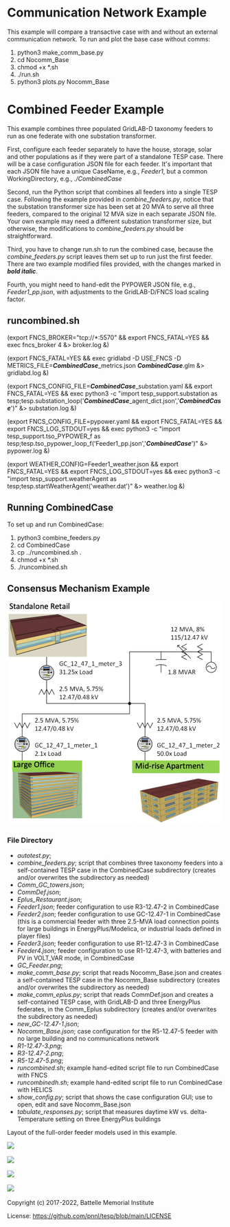 # Communication Network Example

This example will compare a transactive case with and without an external
communication network. To run and plot the base case without comms:

1. python3 make_comm_base.py
2. cd Nocomm_Base
3. chmod +x *.sh
4. ./run.sh
5. python3 plots.py Nocomm_Base

# Combined Feeder Example

This example combines three populated GridLAB-D taxonomy feeders to run as one federate
with one substation transformer. 

First, configure each feeder separately to have the house,
storage, solar and other populations as if they were part of a standalone TESP case. There 
will be a case configuration JSON file for each feeder. It's important that each JSON file
have a unique CaseName, e.g., *Feeder1*, but a common WorkingDirectory, e.g., *./CombinedCase*

Second, run the Python script that combines all feeders into a single TESP case. Following
the example provided in *combine_feeders.py*, notice that the substation transformer size
has been set at 20 MVA to serve all three feeders, compared to the original 12 MVA size in
each separate JSON file. Your own example may need a different substation transformer size, but
otherwise, the modifications to *combine_feeders.py* should be straightforward.

Third, you have to change run.sh to run the combined case, because the *combine_feeders.py*
script leaves them set up to run just the first feeder.  There are two example modified files provided,
with the changes marked in ***bold italic***.

Fourth, you might need to hand-edit the PYPOWER JSON file, e.g., *Feeder1_pp.json*, with adjustments to the GridLAB-D/FNCS
load scaling factor.

## runcombined.sh

(export FNCS_BROKER="tcp://*:5570" && export FNCS_FATAL=YES && exec fncs_broker 4 &> broker.log &)

(export FNCS_FATAL=YES && exec gridlabd -D USE_FNCS -D METRICS_FILE=***CombinedCase***_metrics.json ***CombinedCase***.glm &> gridlabd.log &)

(export FNCS_CONFIG_FILE=***CombinedCase***_substation.yaml && export FNCS_FATAL=YES && exec python3 -c "import tesp_support.substation as tesp;tesp.substation_loop('***CombinedCase***_agent_dict.json','***CombinedCase***')"  &> substation.log &)

(export FNCS_CONFIG_FILE=pypower.yaml && export FNCS_FATAL=YES && export FNCS_LOG_STDOUT=yes && exec python3 -c "import tesp_support.tso_PYPOWER_f as tesp;tesp.tso_pypower_loop_f('Feeder1_pp.json','***CombinedCase***')"  &> pypower.log &)

(export WEATHER_CONFIG=Feeder1_weather.json && export FNCS_FATAL=YES && export FNCS_LOG_STDOUT=yes && exec python3 -c "import tesp_support.weatherAgent as tesp;tesp.startWeatherAgent('weather.dat')"  &> weather.log &)

## Running CombinedCase

To set up and run CombinedCase:

1. python3 combine_feeders.py
2. cd CombinedCase
3. cp ../runcombined.sh .
4. chmod +x *.sh
5. ./runcombined.sh

## Consensus Mechanism Example

![](Eplus_Comm.png)

### File Directory

- *autotest.py*;
- *combine_feeders.py*; script that combines three taxonomy feeders into a self-contained TESP case in the CombinedCase subdirectory (creates and/or overwrites the subdirectory as needed)
- *Comm_GC_towers.json*;
- *CommDef.json*;
- *Eplus_Restaurant.json*;
- *Feeder1.json*; feeder configuration to use R3-12.47-2 in CombinedCase
- *Feeder2.json*; feeder configuration to use GC-12.47-1 in CombinedCase (this is a commercial feeder with three 2.5-MVA load connection points for large buildings in EnergyPlus/Modelica, or industrial loads defined in player files)
- *Feeder3.json*; feeder configuration to use R1-12.47-3 in CombinedCase
- *Feeder4.json*; feeder configuration to use R1-12.47-3, with batteries and PV in VOLT_VAR mode, in CombinedCase
- *GC_Feeder.png*;
- *make_comm_base.py*; script that reads Nocomm_Base.json and creates a self-contained TESP case in the Nocomm_Base subdirectory (creates and/or overwrites the subdirectory as needed)
- *make_comm_eplus.py*; script that reads CommDef.json and creates a self-contained TESP case, with GridLAB-D and three EnergyPlus federates, in the Comm_Eplus subdirectory (creates and/or overwrites the subdirectory as needed)
- *new_GC-12.47-1.json*;
- *Nocomm_Base.json*; case configuration for the R5-12.47-5 feeder with no large building and no communications network
- *R1-12.47-3.png*;
- *R3-12.47-2.png*;
- *R5-12.47-5.png*;
- *runcombined.sh*; example hand-edited script file to run CombinedCase with FNCS
- *runcombinedh.sh*; example hand-edited script file to run CombinedCase with HELICS
- *show_config.py*; script that shows the case configuration GUI; use to open, edit and save Nocomm_Base.json
- *tabulate_responses.py*; script that measures daytime kW vs. delta-Temperature setting on three EnergyPlus buildings

Layout of the full-order feeder models used in this example.

![](GC_Feeder.png)

![](R1-12.47-3.png)

![](R3-12.47-2.png)

![](R5-12.47-5.png)

Copyright (c) 2017-2022, Battelle Memorial Institute

License: https://github.com/pnnl/tesp/blob/main/LICENSE
